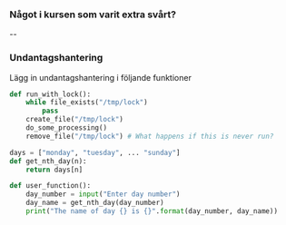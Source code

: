 ### Något i kursen som varit extra svårt?


--

### Undantagshantering

Lägg in undantagshantering i följande funktioner


```python
def run_with_lock():
    while file_exists("/tmp/lock")
        pass
    create_file("/tmp/lock")
    do_some_processing()
    remove_file("/tmp/lock") # What happens if this is never run?
```


```python
days = ["monday", "tuesday", ... "sunday"]
def get_nth_day(n):
    return days[n]
```

```python
def user_function():
    day_number = input("Enter day number")
    day_name = get_nth_day(day_number)
    print("The name of day {} is {}".format(day_number, day_name))
```
